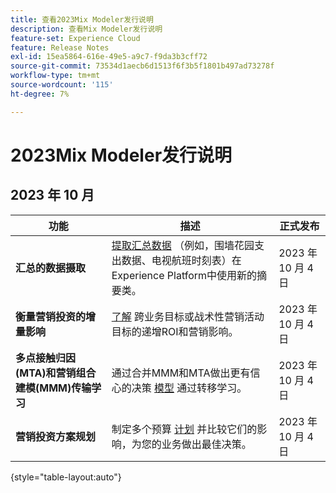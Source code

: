 ```yaml
---
title: 查看2023Mix Modeler发行说明
description: 查看Mix Modeler发行说明
feature-set: Experience Cloud
feature: Release Notes
exl-id: 15ea5864-616e-49e5-a9c7-f9da3b3cff72
source-git-commit: 73534d1aecb6d1513f6f3b5f1801b497ad73278f
workflow-type: tm+mt
source-wordcount: '115'
ht-degree: 7%

---
```


# 2023Mix Modeler发行说明

## 2023 年 10 月

| 功能 | 描述 | 正式发布 |
|---|---|---|
| **汇总的数据摄取** | [提取汇总数据](../ingest-data/overview.md) （例如，围墙花园支出数据、电视航班时刻表）在Experience Platform中使用新的摘要类。 | 2023 年 10 月 4 日 |
| **衡量营销投资的增量影响** | [了解](../dashboard/overview.md) 跨业务目标或战术性营销活动目标的递增ROI和营销影响。 | 2023 年 10 月 4 日 |
| **多点接触归因(MTA)和营销组合建模(MMM)传输学习** | 通过合并MMM和MTA做出更有信心的决策 [模型](../models/overview.md) 通过转移学习。 | 2023 年 10 月 4 日 |
| **营销投资方案规划** | 制定多个预算 [计划](../plans/overview.md) 并比较它们的影响，为您的业务做出最佳决策。 | 2023 年 10 月 4 日 |

{style="table-layout:auto"}
